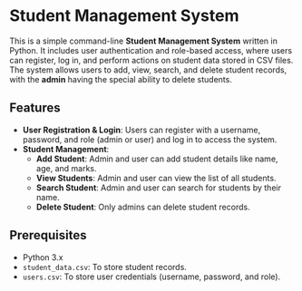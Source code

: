 # Student Management System

This is a simple command-line **Student Management System** written in Python. It includes user authentication and role-based access, where users can register, log in, and perform actions on student data stored in CSV files. The system allows users to add, view, search, and delete student records, with the **admin** having the special ability to delete students.

## Features

- **User Registration & Login**: Users can register with a username, password, and role (admin or user) and log in to access the system.
- **Student Management**:
  - **Add Student**: Admin and user can add student details like name, age, and marks.
  - **View Students**: Admin and user can view the list of all students.
  - **Search Student**: Admin and user can search for students by their name.
  - **Delete Student**: Only admins can delete student records.

## Prerequisites

- Python 3.x
- `student_data.csv`: To store student records.
- `users.csv`: To store user credentials (username, password, and role).
